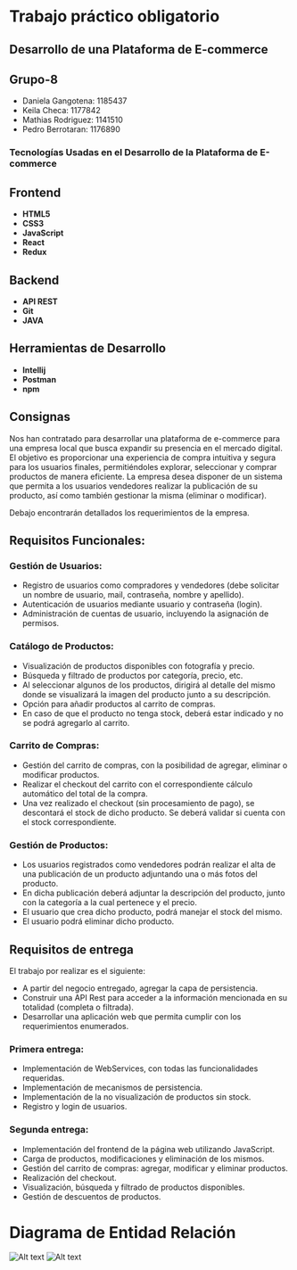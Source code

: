 <h1>Trabajo práctico obligatorio </h1>
<h2>Desarrollo de una Plataforma de E-commerce</h2>

<h2>Grupo-8</h2>
<ul>
<li>Daniela Gangotena:	1185437</li>
<li>Keila Checa:	1177842</li>
<li>Mathias Rodriguez:	1141510</li>
<li>Pedro Berrotaran:	1176890</li>
</ul>

<h3>Tecnologías Usadas en el Desarrollo de la Plataforma de E-commerce</h3>

<h2>Frontend</h2>
<ul>
    <li><strong>HTML5</strong></li>
    <li><strong>CSS3</strong></li>
    <li><strong>JavaScript</strong></li>
    <li><strong>React</strong></li>
    <li><strong>Redux</strong></li>
</ul>

<h2>Backend</h2>
<ul>
<li><strong>API REST</strong></li>
<li><strong>Git</strong></li>
<li><strong>JAVA</strong></li>
</ul>

<h2>Herramientas de Desarrollo</h2>
<ul>
    <li><strong>Intellij</strong></li>
    <li><strong>Postman</strong></li>
    <li><strong>npm</strong></li>
</ul>
<h2>Consignas</h2>

<p>Nos han contratado para desarrollar una plataforma de e-commerce para una empresa local que busca expandir su presencia en el mercado digital. El objetivo es proporcionar una experiencia de compra intuitiva y segura para los usuarios finales, permitiéndoles explorar, seleccionar y comprar productos de manera eficiente. La empresa desea disponer de un sistema que permita a los usuarios vendedores realizar la publicación de su producto, así como también gestionar la misma (eliminar o modificar).</p>
<p>Debajo encontrarán detallados los requerimientos de la empresa.</p>

  <h2>Requisitos Funcionales:</h2>

  <h3>Gestión de Usuarios:</h3>
  <ul>
      <li>Registro de usuarios como compradores y vendedores (debe solicitar un nombre de usuario, mail, contraseña, nombre y apellido).</li>
      <li>Autenticación de usuarios mediante usuario y contraseña (login).</li>
      <li>Administración de cuentas de usuario, incluyendo la asignación de permisos.</li>
  </ul>

  <h3>Catálogo de Productos:</h3>
  <ul>
      <li>Visualización de productos disponibles con fotografía y precio.</li>
      <li>Búsqueda y filtrado de productos por categoría, precio, etc.</li>
      <li>Al seleccionar algunos de los productos, dirigirá al detalle del mismo donde se visualizará la imagen del producto junto a su descripción.</li>
      <li>Opción para añadir productos al carrito de compras.</li>
      <li>En caso de que el producto no tenga stock, deberá estar indicado y no se podrá agregarlo al carrito.</li>
  </ul>

  <h3>Carrito de Compras:</h3>
  <ul>
      <li>Gestión del carrito de compras, con la posibilidad de agregar, eliminar o modificar productos.</li>
      <li>Realizar el checkout del carrito con el correspondiente cálculo automático del total de la compra.</li>
      <li>Una vez realizado el checkout (sin procesamiento de pago), se descontará el stock de dicho producto. Se deberá validar si cuenta con el stock correspondiente.</li>
  </ul>

  <h3>Gestión de Productos:</h3>
  <ul>
      <li>Los usuarios registrados como vendedores podrán realizar el alta de una publicación de un producto adjuntando una o más fotos del producto.</li>
      <li>En dicha publicación deberá adjuntar la descripción del producto, junto con la categoría a la cual pertenece y el precio.</li>
      <li>El usuario que crea dicho producto, podrá manejar el stock del mismo.</li>
      <li>El usuario podrá eliminar dicho producto.</li>
  </ul>
</div>

  <h2>Requisitos de entrega</h2>
  <p>El trabajo por realizar es el siguiente:</p>
  <ul>
      <li>A partir del negocio entregado, agregar la capa de persistencia.</li>
      <li>Construir una API Rest para acceder a la información mencionada en su totalidad (completa o filtrada).</li>
      <li>Desarrollar una aplicación web que permita cumplir con los requerimientos enumerados.</li>
  </ul>

  <h3>Primera entrega:</h3>
  <ul>
      <li>Implementación de WebServices, con todas las funcionalidades requeridas.</li>
      <li>Implementación de mecanismos de persistencia.</li>
      <li>Implementación de la no visualización de productos sin stock.</li>
      <li>Registro y login de usuarios.</li>
  </ul>

  <h3>Segunda entrega:</h3>
  <ul>
      <li>Implementación del frontend de la página web utilizando JavaScript.</li>
      <li>Carga de productos, modificaciones y eliminación de los mismos.</li>
      <li>Gestión del carrito de compras: agregar, modificar y eliminar productos.</li>
      <li>Realización del checkout.</li>
      <li>Visualización, búsqueda y filtrado de productos disponibles.</li>
      <li>Gestión de descuentos de productos.</li>
  </ul>
 
<h1>Diagrama de Entidad Relación</h1>


![Alt text](https://github.com/user-attachments/assets/689f2463-01f8-4829-a7f2-673b24311a8f)
![Alt text](https://web.whatsapp.com/30f47e6f-3abb-47e0-ad67-1f0cfbfc873c)

